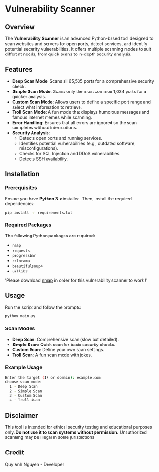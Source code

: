 # Vulnerability Scanner

## Overview

The **Vulnerability Scanner** is an advanced Python-based tool designed to scan websites and servers for open ports, detect services, and identify potential security vulnerabilities. It offers multiple scanning modes to suit different needs, from quick scans to in-depth security analysis.

## Features

- **Deep Scan Mode**: Scans all 65,535 ports for a comprehensive security check.
- **Simple Scan Mode**: Scans only the most common 1,024 ports for a quicker analysis.
- **Custom Scan Mode**: Allows users to define a specific port range and select what information to retrieve.
- **Troll Scan Mode**: A fun mode that displays humorous messages and famous internet memes while scanning.
- **Error Handling**: Ensures that all errors are ignored so the scan completes without interruptions.
- **Security Analysis**:
  - Detects open ports and running services.
  - Identifies potential vulnerabilities (e.g., outdated software, misconfigurations).
  - Checks for SQL Injection and DDoS vulnerabilities.
  - Detects SSH availability.

## Installation

### Prerequisites

Ensure you have **Python 3.x** installed. Then, install the required dependencies:

```sh
pip install -r requirements.txt
```

### Required Packages

The following Python packages are required:

- `nmap`
- `requests`
- `progressbar`
- `colorama`
- `beautifulsoup4`
- `urllib3`

'Please download [nmap](https://nmap.org/download.html) in order for this vulnerability scanner to work !'

## Usage

Run the script and follow the prompts:

```sh
python main.py
```

### Scan Modes

- **Deep Scan**: Comprehensive scan (slow but detailed).
- **Simple Scan**: Quick scan for basic security checks.
- **Custom Scan**: Define your own scan settings.
- **Troll Scan**: A fun scan mode with jokes.

### Example Usage

```sh
Enter the target (IP or domain): example.com
Choose scan mode: 
  1 - Deep Scan
  2 - Simple Scan
  3 - Custom Scan
  4 - Troll Scan
```

## Disclaimer

This tool is intended for ethical security testing and educational purposes only. **Do not use it to scan systems without permission.** Unauthorized scanning may be illegal in some jurisdictions.

## Credit
Quy Anh Nguyen - Developer
